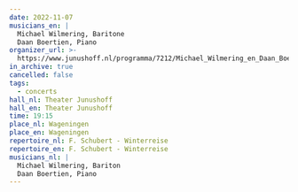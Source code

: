 ```yaml
---
date: 2022-11-07
musicians_en: |
  Michael Wilmering, Baritone
  Daan Boertien, Piano
organizer_url: >-
  https://www.junushoff.nl/programma/7212/Michael_Wilmering_en_Daan_Boertien/Winterreise
in_archive: true
cancelled: false
tags:
  - concerts
hall_nl: Theater Junushoff
hall_en: Theater Junushoff
time: 19:15
place_nl: Wageningen
place_en: Wageningen
repertoire_nl: F. Schubert - Winterreise
repertoire_en: F. Schubert - Winterreise
musicians_nl: |
  Michael Wilmering, Bariton
  Daan Boertien, Piano
---
```

